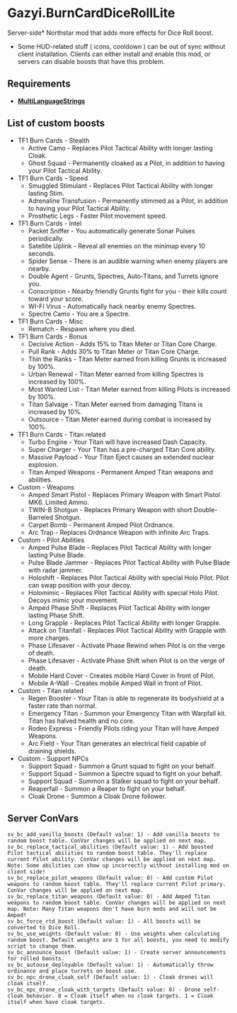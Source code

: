 # Gazyi.BurnCardDiceRollLite
Server-side* Northstar mod that adds more effects for Dice Roll boost.

* Some HUD-related stuff ( icons, cooldown ) can be out of sync without client installation. Clients can either install and enable this mod, or servers can disable boosts that have this problem.

## Requirements
- [**MultiLanguageStrings**](https://github.com/Gazyi/Gazyi.MultiLanguageStrings)

## List of custom boosts
* TF1 Burn Cards - Stealth
    - Active Camo - Replaces Pilot Tactical Ability with longer lasting Cloak.
    - Ghost Squad - Permanently cloaked as a Pilot, in addition to having your Pilot Tactical Ability.
* TF1 Burn Cards - Speed
    - Smuggled Stimulant - Replaces Pilot Tactical Ability with longer lasting Stim.
    - Adrenaline Transfusion - Permanently stimmed as a Pilot, in addition to having your Pilot Tactical Ability.
    - Prosthetic Legs - Faster Pilot movement speed.
* TF1 Burn Cards - Intel
    - Packet Sniffer - You automatically generate Sonar Pulses periodically.
    - Satellite Uplink - Reveal all enemies on the minimap every 10 seconds.
    - Spider Sense - There is an audible warning when enemy players are nearby.
    - Double Agent - Grunts, Spectres, Auto-Titans, and Turrets ignore you.
    - Conscription - Nearby friendly Grunts fight for you - their kills count toward your score.
    - WI-FI Virus - Automatically hack nearby enemy Spectres.
    - Spectre Camo - You are a Spectre.
* TF1 Burn Cards - Misc
    - Rematch - Respawn where you died.
* TF1 Burn Cards - Bonus
    - Decisive Action - Adds 15% to Titan Meter or Titan Core Charge.
    - Pull Rank - Adds 30% to Titan Meter or Titan Core Charge.
    - Thin the Ranks - Titan Meter earned from killing Grunts is increased by 100%.
    - Urban Renewal - Titan Meter earned from killing Spectres is increased by 100%.
    - Most Wanted List - Titan Meter earned from killing Pilots is increased by 100%.
    - Titan Salvage - Titan Meter earned from damaging Titans is increased by 10%.
    - Outsource - Titan Meter earned during combat is increased by 100%.
* TF1 Burn Cards - Titan related
    - Turbo Engine - Your Titan will have increased Dash Capacity.
    - Super Charger - Your Titan has a pre-charged Titan Core ability.
    - Massive Payload - Your Titan Eject causes an extended nuclear explosion.
    - Titan Amped Weapons - Permanent Amped Titan weapons and abilities.
* Custom - Weapons
    - Amped Smart Pistol - Replaces Primary Weapon with Smart Pistol MK6. Limited Ammo.
    - TWIN-B Shotgun - Replaces Primary Weapon with short Double-Barreled Shotgun.
    - Carpet Bomb - Permanent Amped Pilot Ordnance.
    - Arc Trap - Replaces Ordnance Weapon with infinite Arc Traps.
* Custom - Pilot Abilities
    - Amped Pulse Blade - Replaces Pilot Tactical Ability with longer lasting Pulse Blade.
    - Pulse Blade Jammer - Replaces Pilot Tactical Ability with Pulse Blade with radar jammer.
    - Holoshift - Replaces Pilot Tactical Ability with special Holo Pilot. Pilot can swap position with your decoy.
    - Holomimic - Replaces Pilot Tactical Ability with special Holo Pilot. Decoys mimic your movement.
    - Amped Phase Shift - Replaces Pilot Tactical Ability with longer lasting Phase Shift.
    - Long Grapple - Replaces Pilot Tactical Ability with longer Grapple.
    - Attack on Titanfall - Replaces Pilot Tactical Ability with Grapple with more charges.
    - Phase Lifesaver - Activate Phase Rewind when Pilot is on the verge of death.
    - Phase Lifesaver - Activate Phase Shift when Pilot is on the verge of death.
    - Mobile Hard Cover - Creates mobile Hard Cover in front of Pilot.
    - Mobile A-Wall - Creates mobile Amped Wall in front of Pilot.
* Custom - Titan related
    - Regen Booster - Your Titan is able to regenerate its bodyshield at a faster rate than normal.
    - Emergency Titan - Summon your Emergency Titan with Warpfall kit. Titan has halved health and no core.
    - Rodeo Express - Friendly Pilots riding your Titan will have Amped Weapons.
    - Arc Field - Your Titan generates an electrical field capable of draining shields.
* Custom - Support NPCs
    - Support Squad - Summon a Grunt squad to fight on your behalf.
    - Support Squad - Summon a Spectre squad to fight on your behalf.
    - Support Squad - Summon a Stalker squad to fight on your behalf.
    - Reaperfall - Summon a Reaper to fight on your behalf.
    - Cloak Drone - Summon a Cloak Drone follower.

## Server ConVars
```
sv_bc_add_vanilla_boosts (Default value: 1) - Add vanilla boosts to random boost table. ConVar changes will be applied on next map.
sv_bc_replace_tactical_abilities (Default value: 1) - Add boosted Pilot tactical abilities to random boost table. They'll replace current Pilot ability. ConVar changes will be applied on next map. Note: Some abilities can show up incorrectly without installing mod on client side!
sv_bc_replace_pilot_weapons (Default value: 0) - Add custom Pilot weapons to random boost table. They'll replace current Pilot primary. ConVar changes will be applied on next map.
sv_bc_replace_titan_weapons (Default value: 0) - Add Amped Titan weapons to random boost table. ConVar changes will be applied on next map. Note: Many Titan weapons don't have burn mods and will not be Amped!
sv_bc_force_rtd_boost (Default value: 1) - All boosts will be converted to Dice Roll.
sv_bc_use_weights (Default value: 0) - Use weights when calculating random boost. Default weights are 1 for all boosts, you need to modify script to change them.
sv_bc_announce_boost (Default value: 1) - Create server announcements for rolled boosts.
sv_bc_autouse_deployable (Default value: 1) - Automatically throw ordinance and place turrets on boost use.
sv_bc_npc_drone_cloak_self (Default value: 1) - Cloak drones will cloak itself.
sv_bc_npc_drone_cloak_with_targets (Default value: 0) - Drone self-cloak behavior. 0 = Cloak itself when no cloak targets. 1 = Cloak itself when have cloak targets.
```